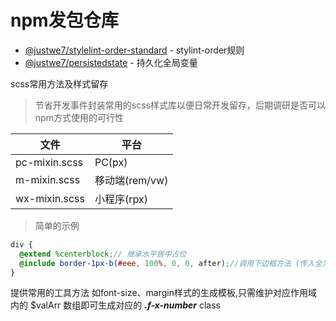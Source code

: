 # npm发包仓库

- [@justwe7/stylelint-order-standard](./tree/main/stylelint-order-standard) - stylint-order规则
- [@justwe7/persistedstate](./tree/main/persistedstate) - 持久化全局变量

scss常用方法及样式留存

> 节省开发事件封装常用的scss样式库以便日常开发留存，后期调研是否可以npm方式使用的可行性

| 文件           | 平台           |
| -------------- | -------------- |
| pc-mixin.scss | PC(px)         |
| m-mixin.scss   | 移动端(rem/vw) |
| wx-mixin.scss  | 小程序(rpx)    |

> 简单的示例
```scss
div {
  @extend %centerblock;// 继承水平居中占位
  @include border-1px-b(#eee, 100%, 0, 0, after);//调用下边框方法 (传入全为可缺省值)
}
```

提供常用的工具方法 如font-size、margin样式的生成模板,只需维护对应作用域内的 $valArr 数组即可生成对应的 ***.f-x-number*** class